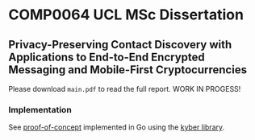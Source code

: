 # COMP0064 UCL MSc Dissertation

## Privacy-Preserving Contact Discovery with Applications to End-to-End Encrypted Messaging and Mobile-First Cryptocurrencies

Please download `main.pdf` to read the full report. WORK IN PROGESS!



### Implementation 
See [proof-of-concept](www.github.com/nmohnblatt/cd_client) implemented in Go using the [kyber library](www.github.com/dedis/kyber).
